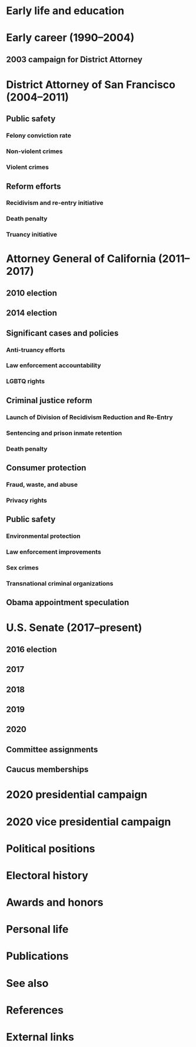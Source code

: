 # 
# Early life and education
# Early career (1990–2004)
## 2003 campaign for District Attorney
# District Attorney of San Francisco (2004–2011)
## Public safety
### Felony conviction rate
### Non-violent crimes
### Violent crimes
## Reform efforts
### Recidivism and re-entry initiative
### Death penalty
### Truancy initiative
# Attorney General of California (2011–2017)
## 2010 election
## 2014 election
## Significant cases and policies
### Anti-truancy efforts
### Law enforcement accountability
### LGBTQ rights
## Criminal justice reform
### Launch of Division of Recidivism Reduction and Re-Entry
### Sentencing and prison inmate retention
### Death penalty
## Consumer protection
### Fraud, waste, and abuse
### Privacy rights
## Public safety
### Environmental protection
### Law enforcement improvements
### Sex crimes
### Transnational criminal organizations
## Obama appointment speculation
# U.S. Senate (2017–present)
## 2016 election
## 2017
## 2018
## 2019
## 2020
## Committee assignments
## Caucus memberships
# 2020 presidential campaign
# 2020 vice presidential campaign
# Political positions
# Electoral history
# Awards and honors
# Personal life
# Publications
# See also
# References
# External links